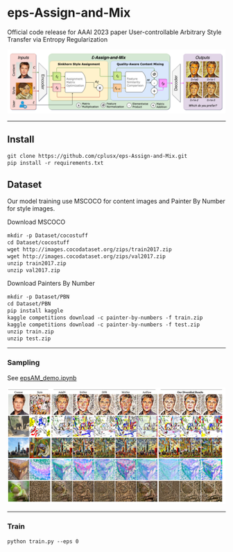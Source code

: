 # eps-Assign-and-Mix
Official code release for AAAI 2023 paper User-controllable Arbitrary Style Transfer via Entropy Regularization

![Model architecture of εAM](figures/model.png)

---

## Install

```
git clone https://github.com/cplusx/eps-Assign-and-Mix.git
pip install -r requirements.txt
```

## Dataset
Our model training use MSCOCO for content images and Painter By Number for style images.

Download MSCOCO
```
mkdir -p Dataset/cocostuff
cd Dataset/cocostuff
wget http://images.cocodataset.org/zips/train2017.zip
wget http://images.cocodataset.org/zips/val2017.zip
unzip train2017.zip
unzip val2017.zip
```

Download Painters By Number
```
mkdir -p Dataset/PBN
cd Dataset/PBN
pip install kaggle
kaggle competitions download -c painter-by-numbers -f train.zip
kaggle competitions download -c painter-by-numbers -f test.zip
unzip train.zip
unzip test.zip
```

---

### Sampling
See [epsAM_demo.ipynb](epsAM_demo.ipynb)

![qualitative](figures/qualitative1.png)

---

### Train
```
python train.py --eps 0
```